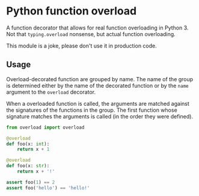 # Python function overload

A function decorator that allows for real function overloading in Python 3.  Not
that `typing.overload` nonsense, but actual function overloading.

This module is a joke, please don't use it in production code.

## Usage

Overload-decorated function are grouped by name.  The name of the group is 
determined either by the name of the decorated function or by the `name`
argument to the `overload` decorator.

When a overloaded function is called, the arguments are matched against the
signatures of the functions in the group.  The first function whose signature
matches the arguments is called (in the order they were defined).

```python
from overload import overload

@overload
def foo(x: int):
    return x + 1

@overload
def foo(x: str):
    return x + '!'

assert foo(1) == 2
assert foo('hello') == 'hello!'
```
